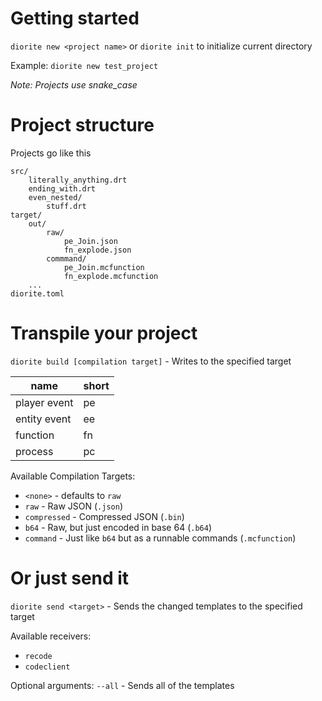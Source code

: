 # Getting started
`diorite new <project name>` or `diorite init` to initialize current directory

Example: `diorite new test_project`

*Note: Projects use snake_case*

# Project structure
Projects go like this
```
src/
    literally_anything.drt
    ending_with.drt
    even_nested/
        stuff.drt
target/
    out/
        raw/
            pe_Join.json
            fn_explode.json
        commmand/
            pe_Join.mcfunction
            fn_explode.mcfunction
    ...
diorite.toml
```

# Transpile your project
`diorite build [compilation target]` - Writes to the specified target

|name        |short|
|------------|-----|
|player event|pe   |
|entity event|ee   |
|function    |fn   |
|process     |pc   |

Available Compilation Targets:
- `<none>` - defaults to `raw`
- `raw` - Raw JSON (`.json`)
- `compressed` - Compressed JSON (`.bin`)
- `b64` - Raw, but just encoded in base 64 (`.b64`)
- `command` - Just like `b64` but as a runnable commands (`.mcfunction`)

# Or just send it

`diorite send <target>` - Sends the changed templates to the specified target

Available receivers:
- `recode`
- `codeclient`

Optional arguments:
`--all` - Sends all of the templates



